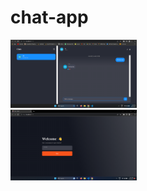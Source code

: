 # chat-app


<div class="row">
  <div class="column">
    <img src="img/Screenshot (118).png" alt="Snow" style="width:40%">
  </div>
  <div class="column">
    <img src="img/Screenshot (226).png" alt="Forest" style="width:40%">
  </div>
